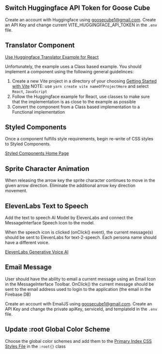 ## Switch Huggingface API Token for Goose Cube

Create an account with Huggingface using goosecube1@gmail.com. Create an API Key and change current VITE_HUGGINGFACE_API_TOKEN in the `.env` file.

## Translator Component

[Use Huggingface Translator Example for React](https://huggingface.co/docs/transformers.js/tutorials/react)

Unfortunately, the example uses a Class based example. You should implement a component using the following general guidelinces:

1. Create a new Vite project in a directory of your choosing [Getting Started with Vite](https://vitejs.dev/guide/) NOTE: use `yarn create vite nameOfProjectHere` and select `React`, `JavaScript`
2. Follow the Huggingface example for React, use classes to make sure that the implementation is as close to the example as possible
3. Convert the component from a Class based implementation to a Functional implementation

## Styled Components

Once a component fulfills style requirements, begin re-write of CSS styles to Styled Components.

[Styled Components Home Page](https://styled-components.com/)

## Sprite Character Animation

When releasing the arrow key the sprite character continues to move in the given arrow direction. Eliminate the additional arrow key direction movement.

## ElevenLabs Text to Speech

Add the text to speech AI Model by ElevenLabs and connect the MessageInterface Speech Icon to the model.

When the speech icon is clicked (onClick() event), the current message(s) should be sent to ElevenLabs for text-2-speech. Each persona name should have a different voice.

[ElevenLabs Generative Voice AI](https://elevenlabs.io/)

## Email Message

User should have the ability to email a current message using an Email Icon in the MessageInterface Toolbar. OnClick() the current message should be sent to the email address used to login to the application (the email in the Firebase DB)

Create an account with EmailJS using goosecube1@gmail.com. Create an API Key and change the private apiKey, serviceId, and templateId in the `.env` file.

## Update :root Global Color Scheme

Choose the global color schemes and add them to the [Primary Index CSS Styles File](./src/index.css) in the `:root{}` class
